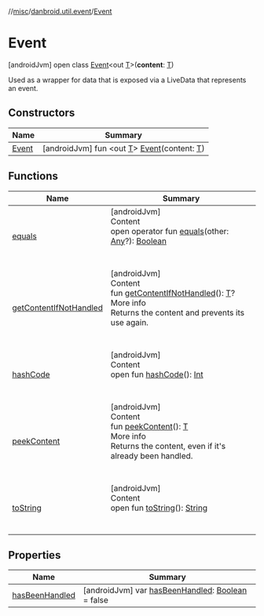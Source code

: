 //[misc](../../index.md)/[danbroid.util.event](../index.md)/[Event](index.md)



# Event  
 [androidJvm] open class [Event](index.md)<out [T](index.md)>(**content**: [T](index.md))

Used as a wrapper for data that is exposed via a LiveData that represents an event.

   


## Constructors  
  
|  Name|  Summary| 
|---|---|
| <a name="danbroid.util.event/Event/Event/#TypeParam(bounds=[kotlin.Any?])/PointingToDeclaration/"></a>[Event](-event.md)| <a name="danbroid.util.event/Event/Event/#TypeParam(bounds=[kotlin.Any?])/PointingToDeclaration/"></a> [androidJvm] fun <out [T](index.md)> [Event](-event.md)(content: [T](index.md))   <br>


## Functions  
  
|  Name|  Summary| 
|---|---|
| <a name="kotlin/Any/equals/#kotlin.Any?/PointingToDeclaration/"></a>[equals](../../danbroid.util.resource/-resource-utils/index.md#%5Bkotlin%2FAny%2Fequals%2F%23kotlin.Any%3F%2FPointingToDeclaration%2F%5D%2FFunctions%2F500172502)| <a name="kotlin/Any/equals/#kotlin.Any?/PointingToDeclaration/"></a>[androidJvm]  <br>Content  <br>open operator fun [equals](../../danbroid.util.resource/-resource-utils/index.md#%5Bkotlin%2FAny%2Fequals%2F%23kotlin.Any%3F%2FPointingToDeclaration%2F%5D%2FFunctions%2F500172502)(other: [Any](https://kotlinlang.org/api/latest/jvm/stdlib/kotlin/-any/index.html)?): [Boolean](https://kotlinlang.org/api/latest/jvm/stdlib/kotlin/-boolean/index.html)  <br><br><br>
| <a name="danbroid.util.event/Event/getContentIfNotHandled/#/PointingToDeclaration/"></a>[getContentIfNotHandled](get-content-if-not-handled.md)| <a name="danbroid.util.event/Event/getContentIfNotHandled/#/PointingToDeclaration/"></a>[androidJvm]  <br>Content  <br>fun [getContentIfNotHandled](get-content-if-not-handled.md)(): [T](index.md)?  <br>More info  <br>Returns the content and prevents its use again.  <br><br><br>
| <a name="kotlin/Any/hashCode/#/PointingToDeclaration/"></a>[hashCode](../../danbroid.util.resource/-resource-utils/index.md#%5Bkotlin%2FAny%2FhashCode%2F%23%2FPointingToDeclaration%2F%5D%2FFunctions%2F500172502)| <a name="kotlin/Any/hashCode/#/PointingToDeclaration/"></a>[androidJvm]  <br>Content  <br>open fun [hashCode](../../danbroid.util.resource/-resource-utils/index.md#%5Bkotlin%2FAny%2FhashCode%2F%23%2FPointingToDeclaration%2F%5D%2FFunctions%2F500172502)(): [Int](https://kotlinlang.org/api/latest/jvm/stdlib/kotlin/-int/index.html)  <br><br><br>
| <a name="danbroid.util.event/Event/peekContent/#/PointingToDeclaration/"></a>[peekContent](peek-content.md)| <a name="danbroid.util.event/Event/peekContent/#/PointingToDeclaration/"></a>[androidJvm]  <br>Content  <br>fun [peekContent](peek-content.md)(): [T](index.md)  <br>More info  <br>Returns the content, even if it's already been handled.  <br><br><br>
| <a name="kotlin/Any/toString/#/PointingToDeclaration/"></a>[toString](../../danbroid.util.resource/-resource-utils/index.md#%5Bkotlin%2FAny%2FtoString%2F%23%2FPointingToDeclaration%2F%5D%2FFunctions%2F500172502)| <a name="kotlin/Any/toString/#/PointingToDeclaration/"></a>[androidJvm]  <br>Content  <br>open fun [toString](../../danbroid.util.resource/-resource-utils/index.md#%5Bkotlin%2FAny%2FtoString%2F%23%2FPointingToDeclaration%2F%5D%2FFunctions%2F500172502)(): [String](https://kotlinlang.org/api/latest/jvm/stdlib/kotlin/-string/index.html)  <br><br><br>


## Properties  
  
|  Name|  Summary| 
|---|---|
| <a name="danbroid.util.event/Event/hasBeenHandled/#/PointingToDeclaration/"></a>[hasBeenHandled](has-been-handled.md)| <a name="danbroid.util.event/Event/hasBeenHandled/#/PointingToDeclaration/"></a> [androidJvm] var [hasBeenHandled](has-been-handled.md): [Boolean](https://kotlinlang.org/api/latest/jvm/stdlib/kotlin/-boolean/index.html) = false   <br>

